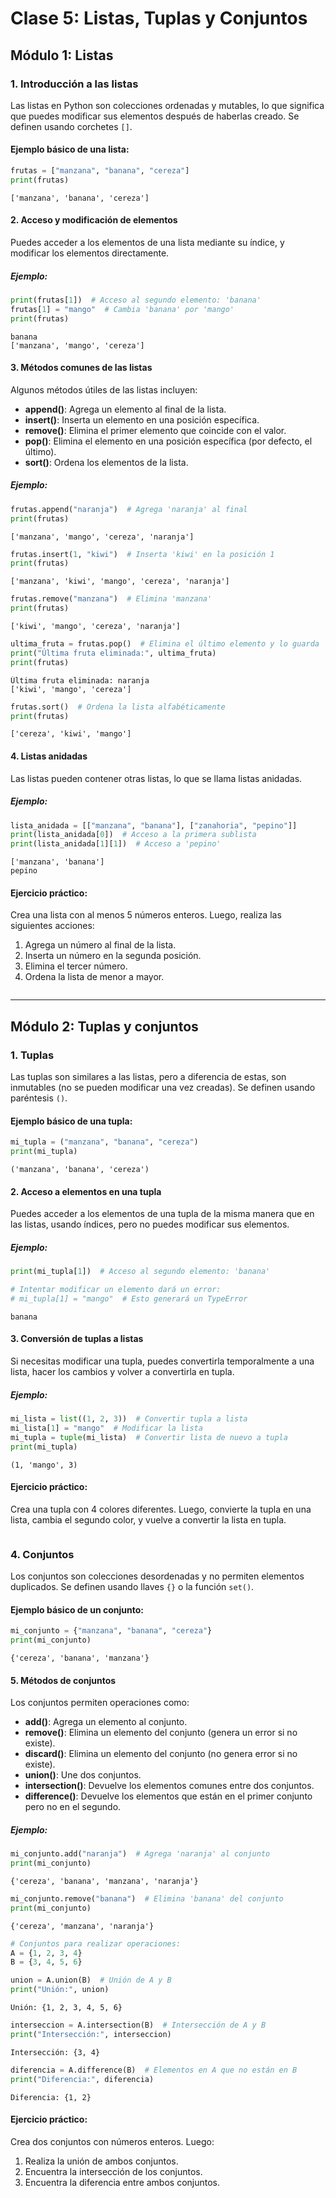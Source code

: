 # Clase 5: Listas, Tuplas y Conjuntos

## Módulo 1: Listas

### 1. Introducción a las listas

Las listas en Python son colecciones ordenadas y mutables, lo que significa que puedes modificar sus elementos después de haberlas creado. Se definen usando corchetes `[]`.

#### Ejemplo básico de una lista:


```python
frutas = ["manzana", "banana", "cereza"]
print(frutas)
```

    ['manzana', 'banana', 'cereza']


#### 2. Acceso y modificación de elementos

Puedes acceder a los elementos de una lista mediante su índice, y modificar los elementos directamente.

##### Ejemplo:


```python
print(frutas[1])  # Acceso al segundo elemento: 'banana'
frutas[1] = "mango"  # Cambia 'banana' por 'mango'
print(frutas)
```

    banana
    ['manzana', 'mango', 'cereza']


#### 3. Métodos comunes de las listas

Algunos métodos útiles de las listas incluyen:

- **append()**: Agrega un elemento al final de la lista.
- **insert()**: Inserta un elemento en una posición específica.
- **remove()**: Elimina el primer elemento que coincide con el valor.
- **pop()**: Elimina el elemento en una posición específica (por defecto, el último).
- **sort()**: Ordena los elementos de la lista.

##### Ejemplo:


```python
frutas.append("naranja")  # Agrega 'naranja' al final
print(frutas)
```

    ['manzana', 'mango', 'cereza', 'naranja']



```python
frutas.insert(1, "kiwi")  # Inserta 'kiwi' en la posición 1
print(frutas)
```

    ['manzana', 'kiwi', 'mango', 'cereza', 'naranja']



```python
frutas.remove("manzana")  # Elimina 'manzana'
print(frutas)
```

    ['kiwi', 'mango', 'cereza', 'naranja']



```python
ultima_fruta = frutas.pop()  # Elimina el último elemento y lo guarda
print("Última fruta eliminada:", ultima_fruta)
print(frutas)
```

    Última fruta eliminada: naranja
    ['kiwi', 'mango', 'cereza']



```python
frutas.sort()  # Ordena la lista alfabéticamente
print(frutas)
```

    ['cereza', 'kiwi', 'mango']


#### 4. Listas anidadas

Las listas pueden contener otras listas, lo que se llama listas anidadas.

##### Ejemplo:


```python
lista_anidada = [["manzana", "banana"], ["zanahoria", "pepino"]]
print(lista_anidada[0])  # Acceso a la primera sublista
print(lista_anidada[1][1])  # Acceso a 'pepino'
```

    ['manzana', 'banana']
    pepino


#### Ejercicio práctico:

Crea una lista con al menos 5 números enteros. Luego, realiza las siguientes acciones:
1. Agrega un número al final de la lista.
2. Inserta un número en la segunda posición.
3. Elimina el tercer número.
4. Ordena la lista de menor a mayor.


```python

```

---

## Módulo 2: Tuplas y conjuntos

### 1. Tuplas

Las tuplas son similares a las listas, pero a diferencia de estas, son inmutables (no se pueden modificar una vez creadas). Se definen usando paréntesis `()`.

#### Ejemplo básico de una tupla:


```python
mi_tupla = ("manzana", "banana", "cereza")
print(mi_tupla)
```

    ('manzana', 'banana', 'cereza')


#### 2. Acceso a elementos en una tupla

Puedes acceder a los elementos de una tupla de la misma manera que en las listas, usando índices, pero no puedes modificar sus elementos.

##### Ejemplo:


```python
print(mi_tupla[1])  # Acceso al segundo elemento: 'banana'

# Intentar modificar un elemento dará un error:
# mi_tupla[1] = "mango"  # Esto generará un TypeError
```

    banana


#### 3. Conversión de tuplas a listas

Si necesitas modificar una tupla, puedes convertirla temporalmente a una lista, hacer los cambios y volver a convertirla en tupla.

##### Ejemplo:


```python
mi_lista = list((1, 2, 3))  # Convertir tupla a lista
mi_lista[1] = "mango"  # Modificar la lista
mi_tupla = tuple(mi_lista)  # Convertir lista de nuevo a tupla
print(mi_tupla)
```

    (1, 'mango', 3)


#### Ejercicio práctico:

Crea una tupla con 4 colores diferentes. Luego, convierte la tupla en una lista, cambia el segundo color, y vuelve a convertir la lista en tupla.


```python

```

### 4. Conjuntos

Los conjuntos son colecciones desordenadas y no permiten elementos duplicados. Se definen usando llaves `{}` o la función `set()`.

#### Ejemplo básico de un conjunto:


```python
mi_conjunto = {"manzana", "banana", "cereza"}
print(mi_conjunto)
```

    {'cereza', 'banana', 'manzana'}


#### 5. Métodos de conjuntos

Los conjuntos permiten operaciones como:

- **add()**: Agrega un elemento al conjunto.
- **remove()**: Elimina un elemento del conjunto (genera un error si no existe).
- **discard()**: Elimina un elemento del conjunto (no genera error si no existe).
- **union()**: Une dos conjuntos.
- **intersection()**: Devuelve los elementos comunes entre dos conjuntos.
- **difference()**: Devuelve los elementos que están en el primer conjunto pero no en el segundo.

##### Ejemplo:


```python
mi_conjunto.add("naranja")  # Agrega 'naranja' al conjunto
print(mi_conjunto)
```

    {'cereza', 'banana', 'manzana', 'naranja'}



```python
mi_conjunto.remove("banana")  # Elimina 'banana' del conjunto
print(mi_conjunto)
```

    {'cereza', 'manzana', 'naranja'}



```python
# Conjuntos para realizar operaciones:
A = {1, 2, 3, 4}
B = {3, 4, 5, 6}

union = A.union(B)  # Unión de A y B
print("Unión:", union)
```

    Unión: {1, 2, 3, 4, 5, 6}



```python
interseccion = A.intersection(B)  # Intersección de A y B
print("Intersección:", interseccion)
```

    Intersección: {3, 4}



```python
diferencia = A.difference(B)  # Elementos en A que no están en B
print("Diferencia:", diferencia)
```

    Diferencia: {1, 2}


#### Ejercicio práctico:

Crea dos conjuntos con números enteros. Luego:
1. Realiza la unión de ambos conjuntos.
2. Encuentra la intersección de los conjuntos.
3. Encuentra la diferencia entre ambos conjuntos.


```python

```
